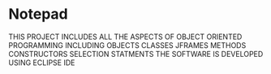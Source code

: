 # Notepad
THIS PROJECT INCLUDES ALL THE ASPECTS OF OBJECT ORIENTED PROGRAMMING INCLUDING
OBJECTS 
CLASSES
JFRAMES
METHODS
CONSTRUCTORS
SELECTION STATMENTS
THE SOFTWARE IS DEVELOPED USING ECLIPSE IDE
